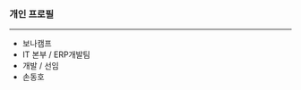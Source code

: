 ### 개인 프로필
---
* 보나캠프
* IT 본부 / ERP개발팀
* 개발 / 선임
* 손동호
<!--
**bona-gwanghunchoi/bona-gwanghunchoi** is a ✨ _special_ ✨ repository because its `README.md` (this file) appears on your GitHub profile.

Here are some ideas to get you started:

- 🔭 I’m currently working on ...
- 🌱 I’m currently learning ...
- 👯 I’m looking to collaborate on ...
- 🤔 I’m looking for help with ...
- 💬 Ask me about ...
- 📫 How to reach me: ...
- 😄 Pronouns: ...
- ⚡ Fun fact: ...
-->
